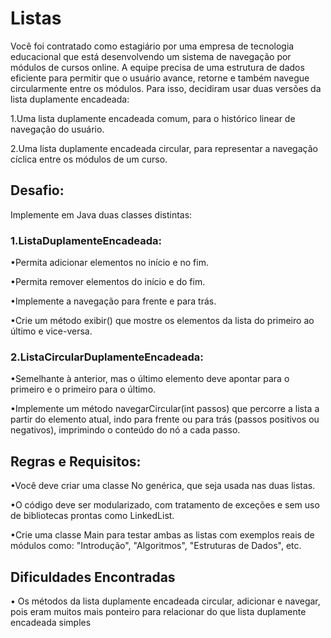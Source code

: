 # Listas
Você foi contratado como estagiário por uma empresa de tecnologia educacional que está desenvolvendo um sistema de navegação por módulos de cursos online. A equipe precisa de uma estrutura de dados eficiente para permitir que o usuário avance, retorne e também navegue circularmente entre os módulos. Para isso, decidiram usar duas versões da lista duplamente encadeada:

1.Uma lista duplamente encadeada comum, para o histórico linear de navegação do usuário.

2.Uma lista duplamente encadeada circular, para representar a navegação cíclica entre os módulos de um curso.

## Desafio:
Implemente em Java duas classes distintas:

### 1.ListaDuplamenteEncadeada:

•Permita adicionar elementos no início e no fim.

•Permita remover elementos do início e do fim.

•Implemente a navegação para frente e para trás.

•Crie um método exibir() que mostre os elementos da lista do primeiro ao último e vice-versa.

### 2.ListaCircularDuplamenteEncadeada:

•Semelhante à anterior, mas o último elemento deve apontar para o primeiro e o primeiro para o último.

•Implemente um método navegarCircular(int passos) que percorre a lista a partir do elemento atual, indo para frente ou para trás (passos positivos ou negativos), imprimindo o conteúdo do nó a cada passo.

## Regras e Requisitos:
•Você deve criar uma classe No<T> genérica, que seja usada nas duas listas.

•O código deve ser modularizado, com tratamento de exceções e sem uso de bibliotecas prontas como LinkedList.

•Crie uma classe Main para testar ambas as listas com exemplos reais de módulos como: "Introdução", "Algoritmos", "Estruturas de Dados", etc.

## Dificuldades Encontradas
• Os métodos da lista duplamente encadeada circular, adicionar e navegar, pois eram muitos mais ponteiro para relacionar do que lista duplamente encadeada simples
